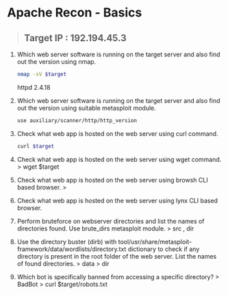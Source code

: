 # Apache Recon - Basics

> ## Target IP : 192.194.45.3

1. Which web server software is running on the target server and also find out the version using nmap.

   ```bash
   nmap -sV $target
   ```

      httpd 2.4.18

2. Which web server software is running on the target server and also find out the version using suitable metasploit module.

   ```bash
   use auxiliary/scanner/http/http_version
   ```

3. Check what web app is hosted on the web server using curl command.

   ```bash
   curl $target
   ```

4. Check what web app is hosted on the web server using wget command.
      \> wget $target

5. Check what web app is hosted on the web server using browsh CLI based browser.
      \> 

6. Check what web app is hosted on the web server using lynx CLI based browser.

7. Perform bruteforce on webserver directories and list the names of directories found. Use brute_dirs metasploit module.
      \> src , dir

8. Use the directory buster (dirb) with tool/usr/share/metasploit-framework/data/wordlists/directory.txt dictionary to check if any directory is present in the root folder of the web server. List the names of found directories.
      \> data
      \> dir

9. Which bot is specifically banned from accessing a specific directory?
      \> BadBot
      \> curl $target/robots.txt